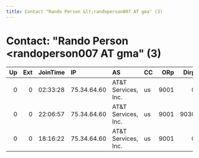 ```yaml
---
title: Contact "Rando Person &lt;randoperson007 AT gma" (3)
---
```


# Contact: "Rando Person &lt;randoperson007 AT gma" (3)

|   Up |   Ext | JoinTime   | IP          | AS                      | CC   |   ORp |   Dirp | OS    | Version   | Nickname            |   eFamMembers |
|-----:|------:|:-----------|:------------|:------------------------|:-----|------:|-------:|:------|:----------|:--------------------|--------------:|
|    0 |     0 | 02:33:28   | 75.34.64.60 | AT&amp;T Services, Inc. | us   |  9001 |      0 | Linux | 0.2.9.10  | RandOO7             |             1 |
|    0 |     0 | 22:06:57   | 75.34.64.60 | AT&amp;T Services, Inc. | us   |  9001 |   9030 | Linux | 0.2.9.10  | RandoPerson007Relay |             1 |
|    0 |     0 | 18:16:22   | 75.34.64.60 | AT&amp;T Services, Inc. | us   |  9001 |      0 | Linux | 0.2.9.10  | Unnamed             |             1 |
